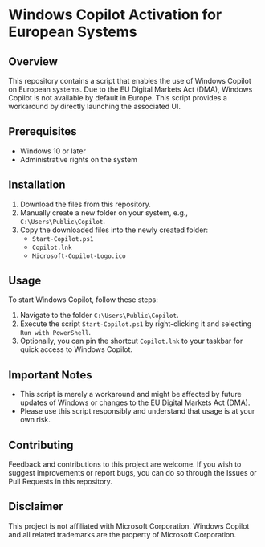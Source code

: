 # Windows Copilot Activation for European Systems

## Overview
This repository contains a script that enables the use of Windows Copilot on European systems. Due to the EU Digital Markets Act (DMA), Windows Copilot is not available by default in Europe. This script provides a workaround by directly launching the associated UI.

## Prerequisites
- Windows 10 or later
- Administrative rights on the system

## Installation
1. Download the files from this repository.
2. Manually create a new folder on your system, e.g., `C:\Users\Public\Copilot`.
3. Copy the downloaded files into the newly created folder:
   - `Start-Copilot.ps1`
   - `Copilot.lnk`
   - `Microsoft-Copilot-Logo.ico`

## Usage
To start Windows Copilot, follow these steps:
1. Navigate to the folder `C:\Users\Public\Copilot`.
2. Execute the script `Start-Copilot.ps1` by right-clicking it and selecting `Run with PowerShell`.
3. Optionally, you can pin the shortcut `Copilot.lnk` to your taskbar for quick access to Windows Copilot.

## Important Notes
- This script is merely a workaround and might be affected by future updates of Windows or changes to the EU Digital Markets Act (DMA).
- Please use this script responsibly and understand that usage is at your own risk.

## Contributing
Feedback and contributions to this project are welcome. If you wish to suggest improvements or report bugs, you can do so through the Issues or Pull Requests in this repository.

## Disclaimer
This project is not affiliated with Microsoft Corporation. Windows Copilot and all related trademarks are the property of Microsoft Corporation.
